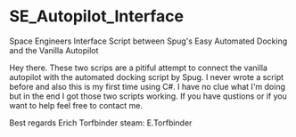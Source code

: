 # SE_Autopilot_Interface
Space Engineers Interface Script between Spug's Easy Automated Docking and the Vanilla Autopilot


Hey there. These two scrips are a pitiful attempt to connect the vanilla autopilot with the automated docking script by Spug.
I never wrote a script before and also this is my first time using C#. I have no clue what I'm doing but 
in the end I got those two scripts working.
If you have qustions or if you want to help feel free to contact me.

Best regards
Erich Torfbinder
steam: E.Torfbinder

